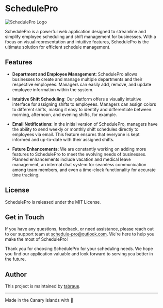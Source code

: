 # SchedulePro

![SchedulePro Logo](schedulepro_logo.png)

SchedulePro is a powerful web application designed to streamline and simplify employee scheduling and shift management for businesses. With a focus on visual representation and intuitive features, SchedulePro is the ultimate solution for efficient schedule management.

## Features

- **Department and Employee Management**: SchedulePro allows businesses to create and manage multiple departments and their respective employees. Managers can easily add, remove, and update employee information within the system.

- **Intuitive Shift Scheduling**: Our platform offers a visually intuitive interface for assigning shifts to employees. Managers can assign colors to different shifts, making it easy to identify and differentiate between morning, afternoon, and evening shifts, for example.

- **Email Notifications**: In the initial version of SchedulePro, managers have the ability to send weekly or monthly shift schedules directly to employees via email. This feature ensures that everyone is kept informed and up-to-date with their assigned shifts.

- **Future Enhancements**: We are constantly working on adding more features to SchedulePro to meet the evolving needs of businesses. Planned enhancements include vacation and medical leave management, an internal chat system for seamless communication among team members, and even a time-clock functionality for accurate time tracking.

## License

SchedulePro is released under the MIT License.

## Get in Touch

If you have any questions, feedback, or need assistance, please reach out to our support team at schedule-pro@outlook.com. We're here to help you make the most of SchedulePro!

Thank you for choosing SchedulePro for your scheduling needs. We hope you find our application valuable and look forward to serving you better in the future.

## Author


This project is maintained by [tabraue](https://github.com/tabraue).

---

Made in the Canary Islands with 🤍
